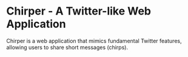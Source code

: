 # Chirper - A Twitter-like Web Application

Chirper is a web application that mimics fundamental Twitter features, allowing users to share short messages (chirps).
